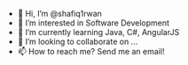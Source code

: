 - 👋 Hi, I’m @shafiq1rwan
- 👀 I’m interested in Software Development
- 🌱 I’m currently learning Java, C#, AngularJS
- 💞️ I’m looking to collaborate on ...
- 📫 How to reach me? Send me an email!
